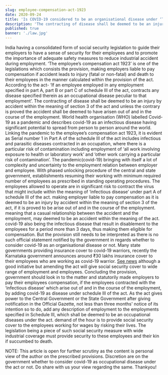 ```yaml
---
slug: employee-compensation-act-1923
date: 2020-09-24
title: 'Is COVID-19 considered to be an organisational disease under ‘The employee’s compensation act 1923’?'
description: 'The contracting of disease shall be deemed to be an injury by accident within the meaning of section 3 of the act and unless the contrary is proved the accident shall be deemed to have arisen out of and in the course of the employment.'
published: true
banner: './law.jpg'
---
```


India having a consolidated form of social security legislation to guide their employers to have a sense of security for their employees and to promote the importance of adequate safety measures to reduce industrial accident during employment. ‘The employee’s compensation act 1923’ is one of the legislations which consists the provision, making employers liable to pay compensation if accident leads to injury (fatal or non-fatal) and death to their employees in the manner calculated within the provision of the act. According to the act- ‘If an employee employed in any employment specified in part A, part B or part C of schedule III of the act, contracts any disease specified therein as an occupational disease peculiar to that employment’. The contracting of disease shall be deemed to be an injury by accident within the meaning of section 3 of the act and unless the contrary is proved the accident shall be deemed to have arisen out of and in the course of the employment.
World health organisation (WHO) labelled Covid-19 as a pandemic and describes covid-19 as an infectious disease having significant potential to spread from person to person around the world. Linking the pandemic to the employee’s compensation act 1923, it is evident as Serial number 1 in Part A of the schedule III of the act includes infectious and parasitic diseases contracted in an occupation, where there is a particular risk of contamination including employment of ‘all work involving exposure to health or laboratory work’ and ‘other work carrying a particular risk of contamination’. 
The pandemic(covid-19) bringing with itself a lot of complexity and uncertainty to the employment relation between employer and employee. With phased unlocking procedure of the central and state government, establishments resuming their working with minimum required number of employees as prescribed in standing operating procedures. The employees allowed to operate are in significant risk to contract the virus that might include within the meaning of ‘infectious disease’ under part A of schedule III of the act. making employer liable to pay compensation as it is deemed to be an injury by accident within the meaning of section 3 of the act, if it is proved to be arise out of and in the course of the employment. meaning that a casual relationship between the accident and the employment, may deemed to be an accident within the meaning of the act. covid-19 also being the infectious disease that result in disablement to the employees for a period more than 3 days, thus making them eligible for compensation. But the provision still needs to be interpreted as there is no such official statement notified by the government in regards whether to consider covid-19 as an organisational disease or not. Many state governments providing insurance cover to covid-19 warriors, recently the Karnataka government announces around ₹30 lakhs insurance cover to their employees who are working as covid-19 warrior. [See news](https://www.thehindu.com/news/national/karnataka/karnataka-government-announces-30-lakh-relief-for-staff-on-covid-19-duty/article32298685.ece) although a good initiative but amending the act will give social security cover to wide range of employment and employees.
Concluding the provision, government should look in to the matter and statutorily made employers to pay their employees compensation, if the employees contracted with the ‘infectious disease’ which arise out of and in the course of the employment, by adding covid-19 as disease under schedule III of the act. As the act gives power to the Central Government or the State Government after giving notification in the Official Gazette, not less than three months' notice of its intention so to do, add any description of employment to the employments specified in Schedule III, which shall be deemed to be an occupational diseases under the act. demand of the hour is to provide social security cover to the employees working for wages by risking their lives. The legislation being a piece of such social security measure with wide industrial coverage must provide security to these employees and their kin if succumbed to death.

NOTE: This article is open for further scrutiny as the content is personal view of the author on the prescribed provisions. Discretion are on the government whether to consider covid-19 as occupational disease under the act or not. 
Do share with us your view regarding the same. Thankyou!
